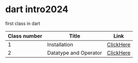 # dart intro2024

first class in dart

| Class number | Title        | Link                        |
| ------------ | ------------ | --------------------------- |
| 1            | Installation | [ClickHere](./classes/class1.md) |
| 2            | Datatype and Operator | [ClickHere](./classes/class1.md) |
